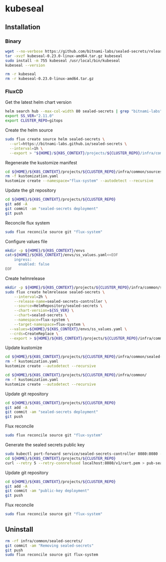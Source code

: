 # kubeseal

## Installation

### Binary
```bash
wget --no-verbose https://github.com/bitnami-labs/sealed-secrets/releases/download/v0.23.0/kubeseal-0.23.0-linux-amd64.tar.gz
tar -xvzf kubeseal-0.23.0-linux-amd64.tar.gz kubeseal
sudo install -m 755 kubeseal /usr/local/bin/kubeseal
kubeseal --version

rm -r kubeseal
rm -r kubeseal-0.23.0-linux-amd64.tar.gz
```

### FluxCD
Get the latest helm chart version
```bash
helm search hub --max-col-width 80 sealed-secrets | grep "bitnami-labs"
export SS_VER="2.11.0"
export CLUSTER_REPO=gitops
```

Create the helm source
```bash
sudo flux create source helm sealed-secrets \
  --url=https://bitnami-labs.github.io/sealed-secrets \
  --interval=1h \
  --export > "${HOME}/${K8S_CONTEXT}/projects/${CLUSTER_REPO}/infra/common/sources/sealed-secrets.yaml"
```
Regenerate the kustomize manifest
```bash
cd ${HOME}/${K8S_CONTEXT}/projects/${CLUSTER_REPO}/infra/common/sources
rm -f kustomization.yaml
kustomize create --namespace="flux-system" --autodetect --recursive
```
Update the git repository
```bash
cd ${HOME}/${K8S_CONTEXT}/projects/${CLUSTER_REPO}
git add -A
git commit -am "sealed-secrets deployment"
git push
```
Reconcile flux system
```bash
sudo flux reconcile source git "flux-system"
```

Configure values file
```bash
mkdir -p ${HOME}/${K8S_CONTEXT}/envs
cat>${HOME}/${K8S_CONTEXT}/envs/ss_values.yaml<<EOF
    ingress:
      enabled: false
EOF
```

Create helmrelease
```bash
mkdir -p ${HOME}/${K8S_CONTEXT}/projects/${CLUSTER_REPO}/infra/common/sealed-secrets
sudo flux create helmrelease sealed-secrets \
	--interval=2h \
	--release-name=sealed-secrets-controller \
	--source=HelmRepository/sealed-secrets \
	--chart-version=${SS_VER} \
	--chart=sealed-secrets \
	--namespace=flux-system \
	--target-namespace=flux-system \
  --values=${HOME}/${K8S_CONTEXT}/envs/ss_values.yaml \
  --crds=CreateReplace \
  --export > ${HOME}/${K8S_CONTEXT}/projects/${CLUSTER_REPO}/infra/common/sealed-secrets/sealed-secrets.yaml
```
Update kustomize
```bash
cd ${HOME}/${K8S_CONTEXT}/projects/${CLUSTER_REPO}/infra/common/sealed-secrets
rm -f kustomization.yaml
kustomize create --autodetect --recursive

cd ${HOME}/${K8S_CONTEXT}/projects/${CLUSTER_REPO}/infra/common/
rm -f kustomization.yaml
kustomize create --autodetect --recursive
```
Update git repository
```bash
cd ${HOME}/${K8S_CONTEXT}/projects/${CLUSTER_REPO}
git add -A
git commit -am "sealed-secrets deployment"
git push
```
Flux reconcile
```bash
sudo flux reconcile source git "flux-system"
```

Generate the sealed secrets public key
```bash
sudo kubectl port-forward service/sealed-secrets-controller 8080:8080 -n flux-system
cd ${HOME}/${K8S_CONTEXT}/projects/${CLUSTER_REPO}
curl --retry 5 --retry-connrefused localhost:8080/v1/cert.pem > pub-sealed-secrets-${CLUSTER_NAME}.pem
```
Update git repository
```bash
cd ${HOME}/${K8S_CONTEXT}/projects/${CLUSTER_REPO}
git add -A
git commit -am "public-key deployment"
git push
```
Flux reconcile
```bash
sudo flux reconcile source git "flux-system"
```

## Uninstall
```bash
rm -rf infra/common/sealed-secrets/
git commit -am "Removing sealed-secrets"
git push
sudo flux reconcile source git flux-system
```
